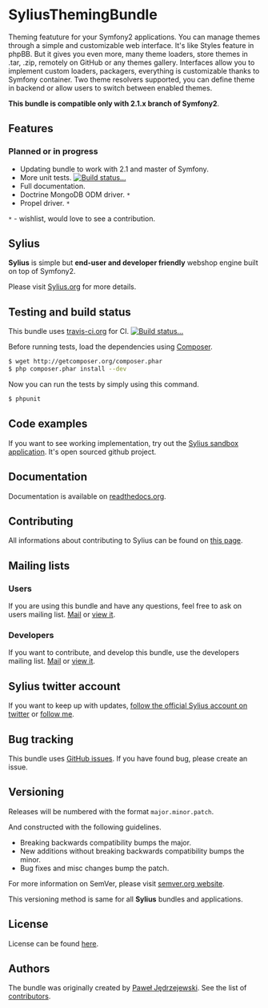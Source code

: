 SyliusThemingBundle
===================

Theming featuture for your Symfony2 applications. 
You can manage themes through a simple and customizable web interface. 
It's like Styles feature in phpBB. But it gives you even more, many theme loaders, store themes in .tar, .zip, remotely on GitHub or any themes gallery.
Interfaces allow you to implement custom loaders, packagers, everything is customizable thanks to Symfony container. 
Two theme resolvers supported, you can define theme in backend or allow users to switch between enabled themes.

**This bundle is compatible only with 2.1.x branch of Symfony2**.

Features
--------

### Planned or in progress

* Updating bundle to work with 2.1 and master of Symfony.
* More unit tests. [![Build status...](https://secure.travis-ci.org/Sylius/SyliusThemingBundle.png)](http://travis-ci.org/Sylius/SyliusThemingBundle)
* Full documentation.
* Doctrine MongoDB ODM driver. `*`
* Propel driver. `*`

`*` - wishlist, would love to see a contribution.

Sylius
------

**Sylius** is simple but **end-user and developer friendly** webshop engine built on top of Symfony2.

Please visit [Sylius.org](http://sylius.org) for more details.

Testing and build status
------------------------

This bundle uses [travis-ci.org](http://travis-ci.org/Sylius/SyliusThemingBundle) for CI.
[![Build status...](https://secure.travis-ci.org/Sylius/SyliusThemingBundle.png)](http://travis-ci.org/Sylius/SyliusThemingBundle)

Before running tests, load the dependencies using [Composer](http://packagist.org).

``` bash
$ wget http://getcomposer.org/composer.phar
$ php composer.phar install --dev
```

Now you can run the tests by simply using this command.

``` bash
$ phpunit
```

Code examples
-------------

If you want to see working implementation, try out the [Sylius sandbox application](http://github.com/Sylius/Sylius-Sandbox).
It's open sourced github project.

Documentation
-------------

Documentation is available on [readthedocs.org](http://sylius.readthedocs.org/en/latest/bundles/SyliusThemingBundle.html).

Contributing
------------

All informations about contributing to Sylius can be found on [this page](http://sylius.readthedocs.org/en/latest/contributing/index.html).

Mailing lists
-------------

### Users

If you are using this bundle and have any questions, feel free to ask on users mailing list.
[Mail](mailto:sylius@googlegroups.com) or [view it](http://groups.google.com/group/sylius).

### Developers

If you want to contribute, and develop this bundle, use the developers mailing list.
[Mail](mailto:sylius-dev@googlegroups.com) or [view it](http://groups.google.com/group/sylius-dev).

Sylius twitter account
----------------------

If you want to keep up with updates, [follow the official Sylius account on twitter](http://twitter.com/_Sylius)
or [follow me](http://twitter.com/pjedrzejewski).

Bug tracking
------------

This bundle uses [GitHub issues](https://github.com/Sylius/SyliusThemingBundle/issues).
If you have found bug, please create an issue.

Versioning
----------

Releases will be numbered with the format `major.minor.patch`.

And constructed with the following guidelines.

* Breaking backwards compatibility bumps the major.
* New additions without breaking backwards compatibility bumps the minor.
* Bug fixes and misc changes bump the patch.

For more information on SemVer, please visit [semver.org website](http://semver.org/).

This versioning method is same for all **Sylius** bundles and applications.

License
-------

License can be found [here](https://github.com/Sylius/SyliusThemingBundle/blob/master/Resources/meta/LICENSE).

Authors
-------

The bundle was originally created by [Paweł Jędrzejewski](http://pjedrzejewski.com).
See the list of [contributors](https://github.com/Sylius/SyliusThemingBundle/contributors).
